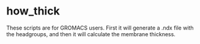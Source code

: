 # how_thick
These scripts are for GROMACS users. First it will generate a .ndx file with the headgroups, and then it will calculate the membrane thickness.
